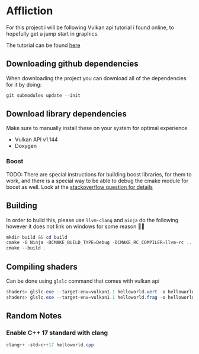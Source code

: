 # Affliction

For this project i will be following Vulkan api tutorial i found online, to hopefully get a jump start in graphics.

The tutorial can be found [here](https://vulkan-tutorial.com)

## Downloading github dependencies

When downloading the project you can download all of the dependencies for it by doing:

```powershell
git submodules update --init
```

## Download library dependencies

Make sure to manually install these on your system for optimal experience

* Vulkan API v1.144
* Doxygen

### Boost

TODO: There are special instructions for building boost libraries, for them to work, and there is a special way to be able to debug the cmake module for boost as well.  Look at the  [stackoverflow question for details](https://stackoverflow.com/questions/57870032/cmake-v3-15-3-cannot-find-boost-v1-71-0)

## Building

In order to build this, please use `llvm-clang` and `ninja` do the following
however it does not link on windows for some reason 🤷‍♀️

```powershell
mkdir build && cd build
cmake -G Ninja -DCMAKE_BUILD_TYPE=Debug -DCMAKE_RC_COMPILER=llvm-rc ..
cmake --build .
```

## Compiling shaders

Can be done using `glslc` command that comes with vulkan api

```powershell
shaders> glslc.exe --target-env=vulkan1.1 helloworld.vert -o helloworld.vert.spv
shaders> glslc.exe --target-env=vulkan1.1 helloworld.frag -o helloworld.frag.spv
```

## Random Notes

### Enable C++ 17 standard with clang

```powershell
clang++ -std=c++17 helloworld.cpp
```
